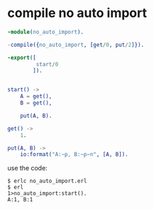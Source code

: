 # compile no auto import

``` erlang
-module(no_auto_import).

-compile({no_auto_import, [get/0, put/2]}).

-export([
		 start/0
		]).


start() ->
	A = get(),
	B = get(),

	put(A, B).

get() ->
	1.

put(A, B) ->
	io:format("A:~p, B:~p~n", [A, B]).

```

use the code:

``` shell
$ erlc no_auto_import.erl
$ erl
1>no_auto_import:start().
A:1, B:1
```
